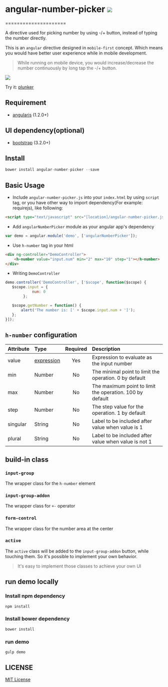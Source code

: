 # angular-number-picker  ![](http://img.shields.io/badge/bower_module-v1.1.1-green.svg?style=flat) #
=====================

A directive used for picking number by using -/+ button, instead of typing the number directly.

This is an `angular` directive designed in `mobile-first` concept. Which means you would have better user experience while in mobile development.

> While running on mobile device, you would increase/decrease the number continuously by long tap the -/+ button.

![](https://raw.githubusercontent.com/leftstick/angular-number-picker/master/docs/img/demo.png)

Try it: [plunker](http://plnkr.co/edit/Aww1cb785mZIPqNHgZ4v?p=preview)


## Requirement ##

- [angularjs](http://angularjs.org/) (1.2.0+)

## UI dependency(optional) ##

- [bootstrap](http://getbootstrap.com) (3.2.0+)

## Install ##

```JavaScript
bower install angular-number-picker --save
```
## Basic Usage ##

- Include `angular-number-picker.js` into your `index.html` by using `script` tag, or you have other way to import dependency(For example: requirejs), like following:
```HTML
<script type="text/javascript" src="[location]/angular-number-picker.js"></script>
```
- Add `angularNumberPicker` module as your angular app's dependency
```JavaScript
var demo = angular.module('demo', ['angularNumberPicker']);
```
- Use `h-number` tag in your html
```HTML
<div ng-controller="DemoController">
    <h-number value="input.num" min="2" max="10" step="1"></h-number>
</div>
```
- Writing `DemoController`
```JavaScript
demo.controller('DemoController', ['$scope', function($scope) {
   $scope.input = {
            num: 0
        };

   $scope.getNumber = function() {
       alert('The number is: [' + $scope.input.num + ']');
   };
}]);
``` 

## `h-number` configuration ##

| Attribute        | Type           | Required  | Description |
| :------------- |:-------------| :-----:| :-----|
| value | [expression] | Yes | Expression to evaluate as the input number |
| min | Number | No | The minimal point to limit the operation. 0 by default |
| max | Number | No | The maximum point to limit the operation. 100 by default |
| step | Number | No | The step value for the operation. 1 by default|
| singular | String | No | Label to be included after value when value is 1|
| plural | String | No | Label to be included after value when value is not 1|

## build-in class ##

### `input-group` ###

The wrapper class for the `h-number` element

### `input-group-addon` ###

The wrapper class for `+-` operator

### `form-control` ###

The wrapper class for the number area at the center

### `active` ###

The `active` class will be added to the `input-group-addon` button, while touching them. So it's possible to implement your own behavior.


> It's easy to implement those classes to achieve your own UI


## run demo locally ##

### Install npm dependency ###
```Shell
npm install
```

### Install bower dependency ###
```Shell
bower install
```

### run demo ###
```Shell
gulp demo
```


## LICENSE ##

[MIT License](https://raw.githubusercontent.com/leftstick/angular-number-picker/master/LICENSE)



[expression]: https://docs.angularjs.org/guide/expression
